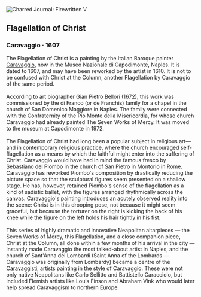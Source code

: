 <div class="artwork-of-the-day">
  <div class="container">
    <div class="img-wrapper">
      <img
        src="https://uploads2.wikiart.org/00129/images/caravaggio/flagellation-of-christ.jpg!Large.jpg"
        alt="Charred Journal: Firewritten V" />
    </div>
    <div class="artwork-detail">
      <div class="artwork-origin"> 
        <h2 class="artwork-name">Flagellation of Christ</h2>
        <h3 class="artist">
          Caravaggio
                    ·  1607
        </h3>
      </div>
      <p class="description">
        <span class="artwork-description-text ng-binding" ng-bind-html="viewModel.ArtworkOfTheDay.Description | unsafe">The Flagellation of Christ is a painting by the Italian Baroque painter <a target="_blank" href="/en/caravaggio">Caravaggio</a>, now in the Museo Nazionale di Capodimonte, Naples. It is dated to 1607, and may have been reworked by the artist in 1610. It is not to be confused with Christ at the Column, another Flagellation by Caravaggio of the same period.
<br>
<br>According to art biographer Gian Pietro Bellori (1672), this work was commissioned by the di Franco (or de Franchis) family for a chapel in the church of San Domenico Maggiore in Naples. The family were connected with the Confraternity of the Pio Monte della Misericordia, for whose church Caravaggio had already painted The Seven Works of Mercy. It was moved to the museum at Capodimonte in 1972.
<br>
<br>The Flagellation of Christ had long been a popular subject in religious art—and in contemporary religious practice, where the church encouraged self-flagellation as a means by which the faithful might enter into the suffering of Christ. Caravaggio would have had in mind the famous fresco by Sebastiano del Piombo in the church of San Pietro in Montorio in Rome. Caravaggio has reworked Piombo's composition by drastically reducing the picture space so that the sculptural figures seem presented on a shallow stage. He has, however, retained Piombo's sense of the flagellation as a kind of sadistic ballet, with the figures arranged rhythmically across the canvas. Caravaggio's painting introduces an acutely observed reality into the scene: Christ is in this drooping pose, not because it might seem graceful, but because the torturer on the right is kicking the back of his knee while the figure on the left holds his hair tightly in his fist.
<br>
<br>This series of highly dramatic and innovative Neapolitan altarpieces — the Seven Works of Mercy, this Flagellation, and a close companion piece, Christ at the Column, all done within a few months of his arrival in the city — instantly made Caravaggio the most talked-about artist in Naples, and the church of Sant'Anna dei Lombardi (Saint Anna of the Lombards — Caravaggio was originally from Lombardy) became a centre of the <a target="_blank" href="/en/artists-by-painting-school/caravaggisti">Caravaggisti</a>, artists painting in the style of Caravaggio. These were not only native Neapolitans like Carlo Sellitto and Battistello Caracciolo, but included Flemish artists like Louis Finson and Abraham Vink who would later help spread Caravaggism to northern Europe.</span>
                        <div class="text-shadow-container" ng-show="showShadow" style=""></div>
      </p>
    </div>
  </div>

</div>

